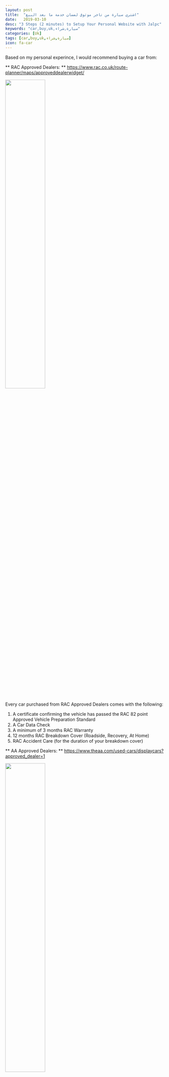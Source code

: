 ```yaml
---
layout: post
title:  "اشتري سيارة من تاجر موثوق لضمان خدمة ما بعد البيع"
date:   2019-03-10
desc: "3 Steps (2 minutes) to Setup Your Personal Website with Jalpc"
keywords: "car,buy,uk,سيارة,شراء"
categories: [Uk]
tags: [car,buy,uk,سيارة,شراء]
icon: fa-car
---
```


Based on my personal experince, I would recommend buying a car from:

** RAC Approved Dealers: **
<https://www.rac.co.uk/route-planner/maps/approveddealerwidget/>

<img src="{{ site.img_path }}/uk/rac.jpg" width="50%">

Every car purchased from RAC Approved Dealers comes with the following:

1. A certificate confirming the vehicle has passed the RAC 82 point Approved Vehicle Preparation Standard
2. A Car Data Check
3. A minimum of 3 months RAC Warranty
4. 12 months RAC Breakdown Cover (Roadside, Recovery, At Home)
5. RAC Accident Care (for the duration of your breakdown cover)


** AA Approved Dealers: **
<https://www.theaa.com/used-cars/displaycars?approved_dealer=1>

<img src="{{ site.img_path }}/uk/aa.jpg" width="50%">

With AA, What are the promises? The dealer will......

* Provide a minimum of 6 months MOT on all vehicles
* Offer a road test to ensure the vehicle meets your requirements
* Hand over all essential documents including V5 registration document, MOT certificate and any available service records
* Provide a free history check on every vehicle
* Welcome any vehicle inspection by us or any other independent third party, prior to purchase
* Professionally prepare and hand over the vehicle in a good condition
* Be audited by us once a year to ensure compliance with this Dealer Promise
* Enable you to escalate issues to us and we will mediate between you and the Dealer
* The Dealer will honour their obligations under the Consumer Rights Act 2015 to protect your purchase
* All vehicles advertised on aacars.com come with 12 months free breakdown cover, make sure you get covered


** Arnold Clark: ** <https://www.arnoldclark.com/>

<img src="{{ site.img_path }}/uk/ac.jpg" width="50%">

The best thing here, is that you can part-exchange your old car.
